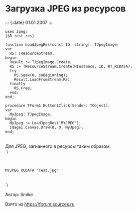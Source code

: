 Загрузка JPEG из ресурсов
=========================

::: {.date}
01.01.2007
:::

    uses Jpeg;
    {$R test.res}
     
    function LoadJpegRes(const ID: string): TJpegImage;
    var
      RS: TResourceStream;
    begin
      Result := TJpegImage.Create;
      RS := TResourceStream.Create(HInstance, ID, RT_RCDATA);
      try
        RS.Seek(0, soBeginning);
        Result.LoadFromStream(RS);
      finally
        RS.Free;
      end;
    end;
     
    procedure TForm1.Button1Click(Sender: TObject);
    var
      MyJpeg: TJpegImage;
    begin
      MyJpeg := LoadJpegRes('MYJPEG');
      Image1.Canvas.Draw(0, 0, MyJpeg);
    end;

 \
Для JPEG, загнанного в ресурсы таким образом:\
 \

 

    MYJPEG RCDATA "Test.jpg" 

 \
 \

Автор: Smike

Взято из <https://forum.sources.ru>
